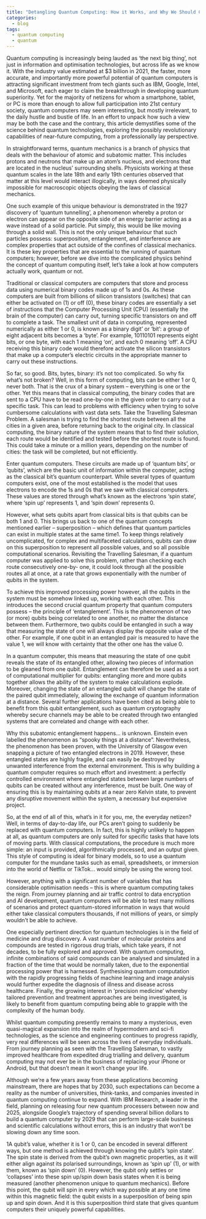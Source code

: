 ```yaml
---
title: "Detangling Quantum Computing: How it Works, and Why We Should Care."
categories:
  - blog
tags:
  - quantum computing
  - quantum
---
```


Quantum computing is increasingly being lauded as ‘the next big thing’, not just in information and optimisation technologies, but across life as we know it. With the industry value estimated at $3 billion in 2021, the faster, more accurate, and importantly more powerful potential of quantum computers is attracting significant investment from tech giants such as IBM, Google, Intel, and Microsoft, each eager to claim the breakthrough in developing quantum superiority. Yet for the majority of netizens for whom a smartphone, tablet, or PC is more than enough to allow full participation into 21st century society, quantum computers may seem interesting, but mostly irrelevant, to the daily hustle and bustle of life. In an effort to unpack how such a view may be both the case and the contrary, this article demystifies some of the science behind quantum technologies, exploring the possibly revolutionary capabilities of near-future computing, from a professionally lay perspective.

In straightforward terms, quantum mechanics is a branch of physics that deals with the behaviour of atomic and subatomic matter. This includes protons and neutrons that make up an atom’s nucleus, and electrons that are located in the nucleus’ surrounding shells. Physicists working at these quantum scales in the late 18th and early 19th centuries observed that matter at this level would interact illogically, in ways deemed physically impossible for macroscopic objects obeying the laws of classical mechanics.

One such example of this unique behaviour is demonstrated in the 1927 discovery of ‘quantum tunnelling’, a phenomenon whereby a proton or electron can appear on the opposite side of an energy barrier acting as a wave instead of a solid particle. Put simply, this would be like moving through a solid wall. This is not the only unique behaviour that such particles possess: superposition, entanglement, and interference are complex properties that act outside of the confines of classical mechanics. It is these key properties that are essential to the running of quantum computers; however, before we dive into the complicated physics behind the concept of quantum computing itself, let’s take a look at how computers actually work, quantum or not.

Traditional or classical computers are computers that store and process data using numerical binary codes made up of 1s and 0s. As these computers are built from billions of silicon transistors (switches) that can either be activated on (1) or off (0), these binary codes are essentially a set of instructions that the Computer Processing Unit (CPU) (essentially the brain of the computer) can carry out, turning specific transistors on and off to complete a task. The smallest unit of data in computing, represented numerically as either 1 or 0, is known as a binary digit’ or ‘bit’: a group of eight adjacent bits becomes a ‘byte’. For example, 10110101 represents eight bits, or one byte, with each 1 meaning ‘on’, and each 0 meaning ‘off’. A CPU receiving this binary code would therefore activate the silicon transistors that make up a computer’s electric circuits in the appropriate manner to carry out these instructions.

So far, so good. Bits, bytes, binary: it’s not too complicated. So why fix what’s not broken? Well, in this form of computing, bits can be either 1 or 0, never both. That is the crux of a binary system – everything is one or the other. Yet this means that in classical computing, the binary codes that are sent to a CPU have to be read one-by-one in the given order to carry out a specific task. This can lead to problems with efficiency when trying to solve cumbersome calculations with vast data sets. Take the Travelling Salesman Problem. A salesman is trying to find the shortest route between all the cities in a given area, before returning back to the original city. In classical computing, the binary nature of the system means that to find their solution, each route would be identified and tested before the shortest route is found. This could take a minute or a million years, depending on the number of cities: the task will be completed, but not efficiently.

Enter quantum computers. These circuits are made up of ‘quantum bits’, or ‘qubits’, which are the basic unit of information within the computer, acting as the classical bit’s quantum counterpart. While several types of quantum computers exist, one of the most established is the model that uses electrons to encode the 1s and 0s that we saw with classical computers. These values are stored through what’s known as the electrons ‘spin state’, where ‘spin up’ represents 1, and ‘spin down’ represents 0.

However, what sets qubits apart from classical bits is that qubits can be both 1 and 0. This brings us back to one of the quantum concepts mentioned earlier – superposition – which defines that quantum particles can exist in multiple states at the same time1. To keep things relatively uncomplicated, for complex and multifaceted calculations, qubits can draw on this superposition to represent all possible values, and so all possible computational scenarios. Revisiting the Travelling Salesman, if a quantum computer was applied to solve this problem, rather than checking each route consecutively one-by- one, it could look through all the possible routes all at once, at a rate that grows exponentially with the number of qubits in the system.

To achieve this improved processing power however, all the qubits in the system must be somehow linked up, working with each other. This introduces the second crucial quantum property that quantum computers possess – the principle of ‘entanglement’. This is the phenomenon of two (or more) qubits being correlated to one another, no matter the distance between them. Furthermore, two qubits could be entangled in such a way that measuring the state of one will always display the opposite value of the other. For example, if one qubit in an entangled pair is measured to have the value 1, we will know with certainty that the other one has the value 0.

In a quantum computer, this means that measuring the state of one qubit reveals the state of its entangled other, allowing two pieces of information to be gleaned from one qubit. Entanglement can therefore be used as a sort of computational multiplier for qubits: entangling more and more qubits together allows the ability of the system to make calculations explode. Moreover, changing the state of an entangled qubit will change the state of the paired qubit immediately, allowing the exchange of quantum information at a distance. Several further applications have been cited as being able to benefit from this qubit entanglement, such as quantum cryptography whereby secure channels may be able to be created through two entangled systems that are correlated and change with each other.

Why this subatomic entanglement happens... is unknown. Einstein even labelled the phenomenon as “spooky things at a distance”. Nevertheless, the phenomenon has been proven, with the University of Glasgow even snapping a picture of two entangled electrons in 2019. However, these entangled states are highly fragile, and can easily be destroyed by unwanted interference from the external environment. This is why building a quantum computer requires so much effort and investment: a perfectly controlled environment where entangled states between large numbers of qubits can be created without any interference, must be built. One way of ensuring this is by maintaining qubits at a near zero Kelvin state, to prevent any disruptive movement within the system, a necessary but expensive project.

So, at the end of all of this, what’s in it for you, me, the everyday netizen? Well, in terms of day-to-day life, our PCs aren’t going to suddenly be replaced with quantum computers. In fact, this is highly unlikely to happen at all, as quantum computers are only suited for specific tasks that have lots of moving parts. With classical computations, the procedure is much more simple: an input is provided, algorithmically processed, and an output given. This style of computing is ideal for binary models, so to use a quantum computer for the mundane tasks such as email, spreadsheets, or immersion into the world of Netflix or TikTok... would simply be using the wrong tool.

However, anything with a significant number of variables that has considerable optimisation needs – this is where quantum computing takes the reign. From journey planning and air traffic control to data encryption and AI development, quantum computers will be able to test many millions of scenarios and protect quantum-stored information in ways that would either take classical computers thousands, if not millions of years, or simply wouldn’t be able to achieve.

One especially pertinent direction for quantum technologies is in the field of medicine and drug discovery. A vast number of molecular proteins and compounds are tested in rigorous drug trials, which take years, if not decades, to be fully explored and approved. With quantum computing, infinite combinations of said compounds can be analysed and simulated in a fraction of the time that would be normally taken, due to the exponential processing power that is harnessed. Synthesising quantum computation with the rapidly progressing fields of machine learning and image analysis would further expedite the diagnosis of illness and disease across healthcare. Finally, the growing interest in ‘precision medicine’ whereby tailored prevention and treatment approaches are being investigated, is likely to benefit from quantum computing being able to grapple with the complexity of the human body.

Whilst quantum computing presently remains to many a mysterious, even quasi-magical expansion into the realm of hypermodern and sci-fi technologies, as the science and engineering continues to progress rapidly, very real differences will be seen across the lives of everyday individuals. From journey planning as seen with the Travelling Salesman, to vastly improved healthcare from expedited drug trialling and delivery, quantum computing may not ever be in the business of replacing your iPhone or Android, but that doesn’t mean it won’t change your life.

Although we’re a few years away from these applications becoming mainstream, there are hopes that by 2030, such expectations can become a reality as the number of universities, think-tanks, and companies invested in quantum computing continue to expand. With IBM Research, a leader in the field, planning on releasing four new quantum processers between now and 2025, alongside Google’s trajectory of spending several billion dollars to build a quantum computer by 2029 that can perform large-scale business and scientific calculations without errors, this is an industry that won’t be slowing down any time soon.

1A qubit’s value, whether it is 1 or 0, can be encoded in several different ways, but one method is achieved through knowing the qubit’s ‘spin state’. The spin state is derived from the qubit’s own magnetic properties, as it will either align against its polarised surroundings, known as ‘spin up’ (1), or with them, known as ‘spin down’ (0). However, the qubit only settles or ‘collapses’ into these spin up/spin down basis states when it is being measured (another phenomenon unique to quantum mechanics). Before this point, the qubit will spin in every which way possible at any one time within this magnetic field: the qubit exists in a superposition of being spin up and spin down. And it is this superposition third state that gives quantum computers their uniquely powerful capabilities.